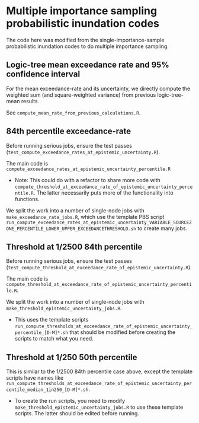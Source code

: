 # Multiple importance sampling probabilistic inundation codes

The code here was modified from the single-importance-sample probabilistic inundation codes to do multiple importance sampling.

## Logic-tree mean exceedance rate and 95% confidence interval

For the mean exceedance-rate and its uncertainty, we directly compute the weighted sum (and square-weighted variance) from previous logic-tree-mean results.

See `compute_mean_rate_from_previous_calculations.R`.


## 84th percentile exceedance-rate

Before running serious jobs, ensure the test passes (`test_compute_exceedance_rates_at_epistemic_uncertainty.R`).

The main code is `compute_exceedance_rates_at_epistemic_uncertainty_percentile.R`
* Note: This could do with a refactor to share more code with `compute_threshold_at_exceedance_rate_of_epistemic_uncertainty_percentile.R`. The latter necessarily puts more of the functionality into functions.

We split the work into a number of single-node jobs with `make_exceedance_rate_jobs.R`, which use the template PBS script `run_compute_exceedance_rates_at_epistemic_uncertainty_VARIABLE_SOURCEZONE_PERCENTILE_LOWER_UPPER_EXCEEDANCETHRESHOLD.sh` to create many jobs.


## Threshold at 1/2500 84th percentile

Before running serious jobs, ensure the test passes (`test_compute_threshold_at_exceedance_rate_of_epistemic_uncertainty.R`).

The main code is `compute_threshold_at_exceedance_rate_of_epistemic_uncertainty_percentile.R`. 

We split the work into a number of single-node jobs with `make_threshold_epistemic_uncertainty_jobs.R`. 
* This uses the template scripts `run_compute_thresholds_at_exceedance_rate_of_epistemic_uncertainty_percentile_[D-M]*.sh` that should be modified before creating the scripts to match what you need.

## Threshold at 1/250 50th percentile

This is similar to the 1/2500 84th percentile case above, except the template scripts have names like `run_compute_thresholds_at_exceedance_rate_of_epistemic_uncertainty_percentile_median_1in250_[D-M]*.sh`.
* To create the run scripts, you need to modify `make_threshold_epistemic_uncertainty_jobs.R` to use these template scripts. The latter should be edited before running.
